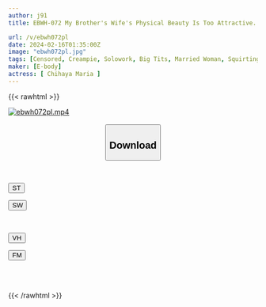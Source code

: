 ```yaml
---
author: j91
title: EBWH-072 My Brother's Wife's Physical Beauty Is Too Attractive... Aphrodisiacs Are Mixed With Protein And A Strong Woman's Body Is Confirmed To Be Pregnant, And Creampie Sex Maria Chihaya

url: /v/ebwh072pl
date: 2024-02-16T01:35:00Z
image: "ebwh072pl.jpg"
tags: [Censored, Creampie, Solowork, Big Tits, Married Woman, Squirting, Instructor	]
maker: [E-body]
actress: [ Chihaya Maria ]
---
```



{{< rawhtml >}}

<div class="video" data-videoid="2BkOZ9BZJ9SZbPM">
    <a href="javascript:;">
        <img src="/v/ebwh072pl/ebwh072pl.jpg" width="WIDTH" height="HEIGHT" alt="ebwh072pl.mp4" loading="lazy">
    </a>
</div>

<script type="text/javascript" src="https://j91.asia/asset/on-demand-st.js"></script>

<br>
  <link rel="stylesheet" href="https://j91.asia/asset/bs5.css">
  
  <center>
  <button class="btn btn-primary" type="button" data-bs-toggle="collapse" data-bs-target=".multi-collapse" aria-expanded="false" aria-controls="multiCollapseExample1 multiCollapseExample2"><h2>Download</h2></button></center>
</p>
<div class="row">
  <div class="col">
    <div class="collapse multi-collapse" id="multiCollapseExample1">
      <div class="card card-body">
	      	      <br>
<div class="buttons">  
<p><a href="https://streamtape.to/v/2BkOZ9BZJ9SZbPM" target="_blank"><button class="btn-hover color-3"><i class="fa fa-download"></i> ST</button></a></p>
<p><a href="https://cdnwish.com/eyhp3alw27lr" target="_blank"><button class="btn-hover color-2"><i class="fa fa-download"></i> SW</button></a></p></div>
    </div>
  </div>
</div>
  <div class="col">
    <div class="collapse multi-collapse" id="multiCollapseExample2">
      <div class="card card-body">
	      <br>
<div class="buttons">
<p><a href="javascript:;" target="_blank"><button class="btn-hover color-9"><i class="fa fa-download"></i> VH</button></a></p>
<p><a href="javascript:;"><button class="btn-hover color-8"><i class="fa fa-download"></i> FM</button></a></p></div>
<br><br>
      </div>
    </div>
  </div>
</div>

{{< /rawhtml >}}